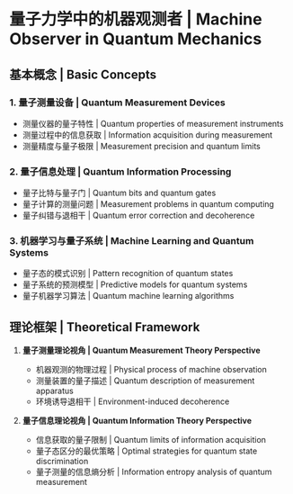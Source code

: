 # 量子力学中的机器观测者 | Machine Observer in Quantum Mechanics

## 基本概念 | Basic Concepts

### 1. 量子测量设备 | Quantum Measurement Devices
- 测量仪器的量子特性 | Quantum properties of measurement instruments
- 测量过程中的信息获取 | Information acquisition during measurement
- 测量精度与量子极限 | Measurement precision and quantum limits

### 2. 量子信息处理 | Quantum Information Processing
- 量子比特与量子门 | Quantum bits and quantum gates
- 量子计算的测量问题 | Measurement problems in quantum computing
- 量子纠错与退相干 | Quantum error correction and decoherence

### 3. 机器学习与量子系统 | Machine Learning and Quantum Systems
- 量子态的模式识别 | Pattern recognition of quantum states
- 量子系统的预测模型 | Predictive models for quantum systems
- 量子机器学习算法 | Quantum machine learning algorithms

## 理论框架 | Theoretical Framework

1. **量子测量理论视角 | Quantum Measurement Theory Perspective**
   - 机器观测的物理过程 | Physical process of machine observation
   - 测量装置的量子描述 | Quantum description of measurement apparatus
   - 环境诱导退相干 | Environment-induced decoherence

2. **量子信息理论视角 | Quantum Information Theory Perspective**
   - 信息获取的量子限制 | Quantum limits of information acquisition
   - 量子态区分的最优策略 | Optimal strategies for quantum state discrimination
   - 量子测量的信息熵分析 | Information entropy analysis of quantum measurement